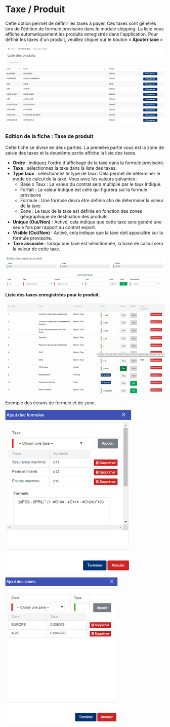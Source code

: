 # Taxe / Produit

Cette option permet de définir les taxes à payer. Ces taxes sont générés lors de l'édition de formule provisoire dans le module shipping. La liste vous affiche automatiquement les produits enregistrés dans l'application. Pour définir les taxes d'un produit, veuillez cliquer sur le bouton « **Ajouter taxe** »

![](../../.gitbook/assets/taxeproduit1.png)

### **Edition de la fiche : Taxe de produit**

Cette fiche se divise en deux parties. La première partie vous est la zone de saisie des taxes et la deuxième partie affiche la liste des taxes.

* **Ordre** : indiquez l'ordre d'affichage de la taxe dans la formule provisoire.
* **Taxe** : sélectionnez la taxe dans la liste des taxes.
* **Type taux** : sélectionnez le type de taux. Cela permet de déterminer le mode de calcul de la taxe. Vous avez les valeurs suivantes :
  * Base x Taux : La valeur du contrat sera multiplié par le taux indiqué.
  * Forfait : La valeur indiqué est celle qui figurera sur la formule provisoire
  * Formule : Une formule devra être définie afin de déterminer la valeur de la taxe.
  * Zone : Le taux de la taxe est définie en fonction des zones géographique de destination des produits
* **Unique (Oui/Non)** : Activé, cela indique que cette taxe sera généré une seule fois par rapport au contrat export.
* **Visible (Oui/Non)** : Activé, cela indique que la taxe doit apparaître sur la formule provisoire.
* **Taxe associée** : lorsqu'une taxe est sélectionnée, la base de calcul sera la valeur de cette taxe.

![](../../.gitbook/assets/taxeproduit2.png)

**Liste des taxes enregistrées pour le produit.**

![](../../.gitbook/assets/taxeproduit3.png)

Exemple des écrans de formule et de zone.

![](../../.gitbook/assets/taxeproduit4.png)

![](../../.gitbook/assets/taxeproduit5.png)

